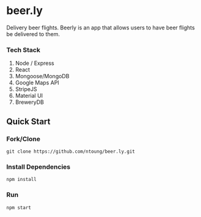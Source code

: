 # beer.ly
Delivery beer flights. Beerly is an app that allows users to have beer flights be delivered to them.

### Tech Stack
1. Node / Express
1. React 
1. Mongoose/MongoDB
1. Google Maps API
1. StripeJS
1. Material UI
1. BreweryDB

## Quick Start


### Fork/Clone
```
git clone https://github.com/ntoung/beer.ly.git
```

### Install Dependencies
```
npm install
```

### Run
```
npm start
```
